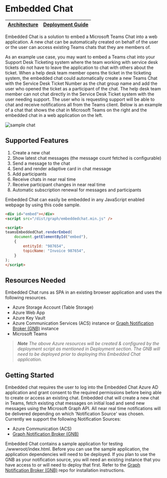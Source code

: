 # Embedded Chat

|  [Architecture](/docs/architecture.md#overall-architecture) |  [Deployment Guide](/docs/deployment-guide.md#Deployment-Guide) |
| ---- | ---- |

Embedded Chat is a solution to embed a Microsoft Teams Chat into a web application. A new chat can be automatically created on behalf of the user or the user can access existing Teams chats that they are members of.

As an example use case, you may want to embed a Teams chat into your Support Desk Ticketing system where the team working with service desk tickets do not have to leave the application to chat with others about the ticket. When a help desk team member opens the ticket in the ticketing system, the embedded chat could automatically create a new Teams Chat with the Service Desk Ticket Number as the chat group name and add the user who opened the ticket as a participant of the chat. The help desk team member can not chat directly in the Service Desk Ticket system with the user needing support. The user who is requesting support will be able to chat and receive notifications all from the Teams client. Below is an example of a chat that shows the chat in Microsoft Teams on the right and the embedded chat in a web application on the left.

![sample chat](./images/embeddedchat%20example.png)

## Supported Features

1. Create a new chat
1. Show latest chat messages (the message count fetched is configurable)
1. Send a message to the chat
1. Send and render adaptive card in chat message
1. Add participants
1. Receive chats in near real time
1. Receive participant changes in near real time
1. Automatic subscription renewal for messages and participants

Embedded Chat can easily be embedded in any JavaScript enabled webpage by using this code sample.

```html
<div id="embed"></div>
<script src="/dist/graph/embeddedchat.min.js" />

<script>
teamsEmbeddedChat.renderEmbed(
    document.getElementById("embed"),
    {
        entityId: "987654",
        topicName: "Invoice 987654",
    }
);
</script>
```

## Resources Needed

Embedded Chat runs as SPA in an existing browser application and uses the following resources.

- Azure Storage Account (Table Storage)
- Azure Web App
- Azure Key Vault
- Azure Communication Services (ACS) instance or [Graph Notification Broker (GNB)](https://github.com/microsoft/GraphNotificationBroker) instance
- Microsoft Teams
<em>

> **Note**
> The above Azure resources will be created & configured by the deployment script as mentioned in Deployment section. The GNB will need to be deployed prior to deploying this Embedded Chat application.
</em>

## Getting Started

Embedded chat requires the user to log into the Embedded Chat Azure AD application and grant consent to the required permissions before being able to create or access an existing chat. Embedded chat will create a new chat in Teams, fetch existing chat messages on initial load and send new messages using the Microsoft Graph API. All near real time notifications will be delivered depending on which 'Notification Source' was chosen. Currently we support the following Notification Sources:

- Azure Communication  (ACS)
- [Graph Notification Broker (GNB)](https://github.com/microsoft/GraphNotificationBroker)

Embedded Chat contains a sample application for testing ./wwwroot/index.html. Before you can use the sample application, the application dependencies will need to be deployed. If you plan to use the GNB as your notification source, you will need an existing instance that you have access to or will need to deploy that first. Refer to the [Graph Notification Broker (GNB)](https://github.com/microsoft/GraphNotificationBroker) repo for installation instructions.

